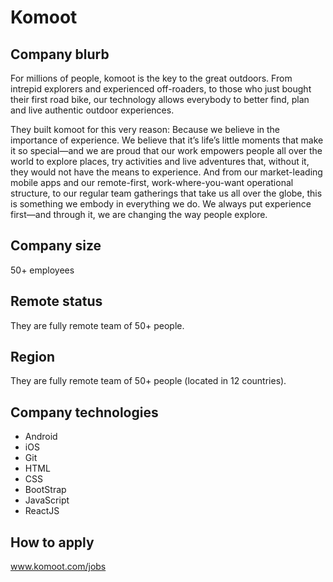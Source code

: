 # Komoot

## Company blurb

For millions of people, komoot is the key to the great outdoors. From intrepid explorers and experienced off-roaders, to those who just bought their first road bike, our technology allows everybody to better find, plan and live authentic outdoor experiences.

They built komoot for this very reason: Because we believe in the importance of experience. We believe that it’s life’s little moments that make it so special—and we are proud that our work empowers people all over the world to explore places, try activities and live adventures that, without it, they would not have the means to experience. And from our market-leading mobile apps and our remote-first, work-where-you-want operational structure, to our regular team gatherings that take us all over the globe, this is something we embody in everything we do. We always put experience first—and through it, we are changing the way people explore.

## Company size

50+ employees

## Remote status

They are fully remote team of 50+ people.

## Region

They are fully remote team of 50+ people (located in 12 countries). 

## Company technologies

- Android
- iOS
- Git
- HTML
- CSS
- BootStrap
- JavaScript
- ReactJS

## How to apply

 www.komoot.com/jobs
